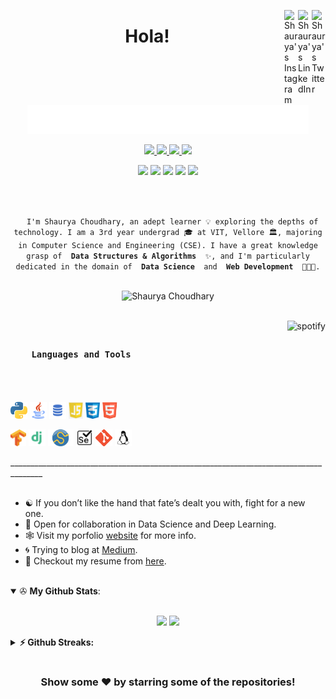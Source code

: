 <a href="https://twitter.com/shaurya_src" target="_blank" rel="nofollow"><img align="right" alt="Shaurya's Twitter" width="22px" src="https://cdn.jsdelivr.net/npm/simple-icons@v3/icons/twitter.svg" /></a><a href="https://www.linkedin.com/in/shaurya-src/" target="_blank" rel="nofollow"><img align="right" alt="Shaurya's LinkedIn" width="22px" src="https://cdn.jsdelivr.net/npm/simple-icons@v3/icons/linkedin.svg" /></a><a href="https://www.instagram.com/shaurya_src/" target="_blank" rel="nofollow"><img align="right" alt="Shaurya's Instagram" width="22px" src="https://cdn.jsdelivr.net/npm/simple-icons@v3/icons/instagram.svg" /></a>

<h1 align="center">Hola!</h1>

<p align="center">
  <a href="https://github.com/shaurya-src" target="_blank">
    <img src="https://github.com/shaurya-src/shaurya-src/blob/main/Assets/Hello%20world.gif" width="450">
  </a>
</p>

<p align="center">
  <a href="https://www.shauryasrc.com" target="_blank">
    <img src="https://img.shields.io/badge/WWW.-shauryasrc.com-critical?style=flat-square&logo=saltstack&logoColor=white">
  </a>
  <a href="https://en.wikipedia.org/wiki/Homo_sapiens" target="_blank">
    <img src="https://img.shields.io/badge/Species-Homo_sapiens-success?style=flat-square&logo=mailchimp&logoColor=white">
  </a>
  <a href="https://en.wikipedia.org/wiki/Life" target="_blank">
    <img src="https://img.shields.io/badge/Status-Stable-success?style=flat-square&logo=gravatar&logoColor=white">
  </a>
  <a href="https://en.wikipedia.org/wiki/Computer_science" target="_blank">
    <img src="https://img.shields.io/badge/My%20jam-Computer%20Science-critical?style=flat-square&logo=electron&logoColor=white">
  </a>
</p>

<p align="center">
  <img src="https://img.shields.io/badge/Windows-10-292e33?style=flat-square&logo=microsoft&logoColor=ffffff">
  <img src="https://img.shields.io/badge/Linux-Kali-292e33?style=flat-square&logo=Arch-Linux&logoColor=ffffff">
  <img src="https://img.shields.io/badge/IDE-PyCharm-292e33?style=flat-square&logo=PyCharm&logoColor=fff">
  <img src="https://img.shields.io/badge/BROWSER-Edge-292e33?style=flat-square&logo=Microsoft-Edge">
  <img src="https://img.shields.io/badge/BROWSER-Tor-292e33?style=flat-square&logo=Tor-Project">
</p>

<br>

<p align="center">
  <code>
  I'm Shaurya Choudhary, an adept learner 💡 exploring the depths of technology. I am a 3rd year undergrad 🎓 at VIT, Vellore 🏛, majoring in Computer Science and Engineering (CSE). I have a great knowledge grasp of <strong> Data Structures & Algorithms </strong> ✨, and I'm particularly dedicated in the domain of <strong> Data Science </strong> and <strong> Web Development </strong> 👨🏻‍💻.
  </code>
</p>

<p align="center">
  <img src="https://komarev.com/ghpvc/?username=shaurya-src" alt="Shaurya Choudhary" />
</p>

<br>

<a href="https://github.com/kittinan/spotify-github-profile" target="blank">
  <img align="right"
    src="https://spotify-github-profile.vercel.app/api/view?uid=214zuzj6g7ndx46cmed74tymq&cover_image=true&theme=default"
    alt="spotify" />
</a>

<h3>
  <code>
    Languages and Tools
  </code>
</h3>

<br>

<p>
  <code><img height="27" src="https://github.com/shaurya-src/shaurya-src/blob/main/Assets/python.png" alt="python"></code>
  <code><img height="27" src="https://github.com/shaurya-src/shaurya-src/blob/main/Assets/java.png" alt="java"></code>
  <code><img height="27" src="https://github.com/shaurya-src/shaurya-src/blob/main/Assets/sql.png" alt="sql"></code>
  <code><img height="27" src="https://github.com/shaurya-src/shaurya-src/blob/main/Assets/js.png" alt="js"></code>
  <code><img height="27" src="https://github.com/shaurya-src/shaurya-src/blob/main/Assets/css.png" alt="css"></code>
  <code><img height="27" src="https://github.com/shaurya-src/shaurya-src/blob/main/Assets/html.png" alt="html"></code>
</p>

<p>
<code><img height="27" src="https://github.com/shaurya-src/shaurya-src/blob/main/Assets/Tensorflow.png" alt="Tensorflow"></code>
<code><img height="27" src="https://github.com/shaurya-src/shaurya-src/blob/main/Assets/django.png" alt="Django"></code>
<code><img height="27" src="https://github.com/shaurya-src/shaurya-src/blob/main/Assets/scipy.png" alt="scipy"></code>
<code><img height="27" src="https://github.com/shaurya-src/shaurya-src/blob/main/Assets/selenium.png" alt="selenium"></code>
<code><img height="27" src="https://github.com/shaurya-src/shaurya-src/blob/main/Assets/git.png" alt="git"></code>
<code><img height="27" src="https://github.com/shaurya-src/shaurya-src/blob/main/Assets/linux.png" alt="linux"></code>
</p>
______________________________________________________________________________________

<br>
<br>

- ☯️ If you don’t like the hand that fate’s dealt you with, fight for a new one. <br>
- 🤝 Open for collaboration in Data Science and Deep Learning. <br>
- 🕸️ Visit my porfolio [website](https://www.shauryasrc.com/) for more info. <br>
- 🌀 Trying to blog at [Medium](https://shaurya-src.medium.com/). <br>
- 📃 Checkout my resume from [here](https://github.com/shaurya-src/shaurya-src/blob/main/Assets/ShauryaResume.pdf).

<br>

<details open>
 <summary> ✇ <b>My Github Stats</b>: </summary>
<br>
<p align = "center">
  <img src = "https://github-readme-stats.vercel.app/api?username=shaurya-src&show_icons=true&theme=tokyonight&include_all_commits=true&count_private=true&line_height=27">
  <img src = "https://github-readme-stats.vercel.app/api/top-langs/?username=shaurya-src&hide=TeX,HTML&theme=tokyonight">
</p>
</details>

<details>	
  <summary><b>⚡ Github Streaks:</b></summary>
  <img height="200em" src="https://github-readme-streak-stats.herokuapp.com/?user=shaurya-src&hide_border=true" />
</details>

#

<div align="center">

### Show some ❤️ by starring some of the repositories!

</div>
